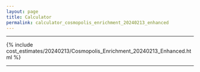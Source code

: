 ```yaml
---
layout: page
title: Calculator
permalink: calculator_cosmopolis_enrichment_20240213_enhanced
---
```


___

{% include cost_estimates/20240213/Cosmopolis_Enrichment_20240213_Enhanced.html %}

___

